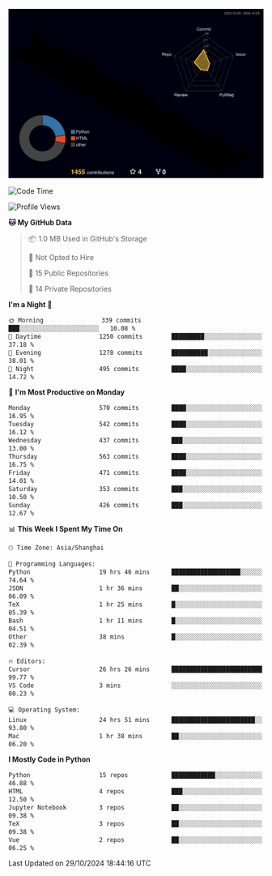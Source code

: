 <!--![](https://raw.githubusercontent.com/BorisYang326/BorisYang326/output/github-contribution-grid-snake-dark.svg) -->
![](./profile-3d-contrib/profile-night-rainbow.svg)
<!--START_SECTION:waka-->
![Code Time](http://img.shields.io/badge/Code%20Time-596%20hrs%2035%20mins-blue)

![Profile Views](http://img.shields.io/badge/Profile%20Views-0-blue)

**🐱 My GitHub Data** 

> 📦 1.0 MB Used in GitHub's Storage 
 > 
> 🚫 Not Opted to Hire
 > 
> 📜 15 Public Repositories 
 > 
> 🔑 14 Private Repositories 
 > 
**I'm a Night 🦉** 

```text
🌞 Morning                339 commits         ███░░░░░░░░░░░░░░░░░░░░░░   10.08 % 
🌆 Daytime                1250 commits        █████████░░░░░░░░░░░░░░░░   37.18 % 
🌃 Evening                1278 commits        ██████████░░░░░░░░░░░░░░░   38.01 % 
🌙 Night                  495 commits         ████░░░░░░░░░░░░░░░░░░░░░   14.72 % 
```
📅 **I'm Most Productive on Monday** 

```text
Monday                   570 commits         ████░░░░░░░░░░░░░░░░░░░░░   16.95 % 
Tuesday                  542 commits         ████░░░░░░░░░░░░░░░░░░░░░   16.12 % 
Wednesday                437 commits         ███░░░░░░░░░░░░░░░░░░░░░░   13.00 % 
Thursday                 563 commits         ████░░░░░░░░░░░░░░░░░░░░░   16.75 % 
Friday                   471 commits         ████░░░░░░░░░░░░░░░░░░░░░   14.01 % 
Saturday                 353 commits         ███░░░░░░░░░░░░░░░░░░░░░░   10.50 % 
Sunday                   426 commits         ███░░░░░░░░░░░░░░░░░░░░░░   12.67 % 
```


📊 **This Week I Spent My Time On** 

```text
🕑︎ Time Zone: Asia/Shanghai

💬 Programming Languages: 
Python                   19 hrs 46 mins      ███████████████████░░░░░░   74.64 % 
JSON                     1 hr 36 mins        ██░░░░░░░░░░░░░░░░░░░░░░░   06.09 % 
TeX                      1 hr 25 mins        █░░░░░░░░░░░░░░░░░░░░░░░░   05.39 % 
Bash                     1 hr 11 mins        █░░░░░░░░░░░░░░░░░░░░░░░░   04.51 % 
Other                    38 mins             █░░░░░░░░░░░░░░░░░░░░░░░░   02.39 % 

🔥 Editors: 
Cursor                   26 hrs 26 mins      █████████████████████████   99.77 % 
VS Code                  3 mins              ░░░░░░░░░░░░░░░░░░░░░░░░░   00.23 % 

💻 Operating System: 
Linux                    24 hrs 51 mins      ███████████████████████░░   93.80 % 
Mac                      1 hr 38 mins        ██░░░░░░░░░░░░░░░░░░░░░░░   06.20 % 
```

**I Mostly Code in Python** 

```text
Python                   15 repos            ████████████░░░░░░░░░░░░░   46.88 % 
HTML                     4 repos             ███░░░░░░░░░░░░░░░░░░░░░░   12.50 % 
Jupyter Notebook         3 repos             ██░░░░░░░░░░░░░░░░░░░░░░░   09.38 % 
TeX                      3 repos             ██░░░░░░░░░░░░░░░░░░░░░░░   09.38 % 
Vue                      2 repos             ██░░░░░░░░░░░░░░░░░░░░░░░   06.25 % 
```




 Last Updated on 29/10/2024 18:44:16 UTC
<!--END_SECTION:waka-->
